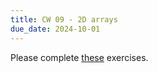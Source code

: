 ```yaml
---
title: CW 09 - 2D arrays
due_date: 2024-10-01
---
```


Please complete [these](https://github.com/novillo-cs/apcsa_material/tree/main/classwork/09_2D_arrays) exercises.
